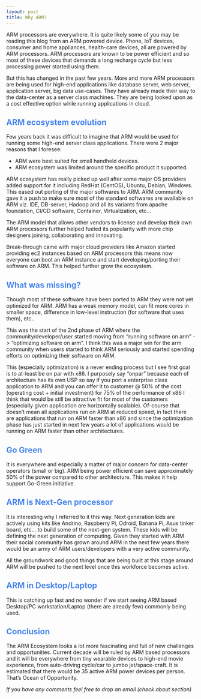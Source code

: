 ```yaml
---
layout: post
title: Why ARM?
---
```


ARM processors are everywhere. It is quite likely some of you may be reading this blog from an ARM powered device. Phone, IoT devices, consumer and home appliances, health-care devices, all are powered by ARM processors. ARM processors are known to be power efficient and so most of these devices that demands a long recharge cycle but less processing power started using them.

But this has changed in the past few years. More and more ARM processors are being used for high-end applications like database server, web server, application server, big data use-cases. They have already made their way to the data-center as a server class machines. They are being looked upon as a cost effective option while running applications in cloud.

## <span style="color:#4885ed">ARM ecosystem evolution</span>
Few years back it was difficult to imagine that ARM would be used for running some high-end server class applications. There were 2 major reasons that I foresee:

* ARM were best suited for small handheld devices.
* ARM ecosystem was limited around the specific product it supported.

ARM ecosystem has really picked up well after some major OS providers added support for it including RedHat (CentOS), Ubuntu, Debian, Windows. This eased out porting of the major softwares to ARM. ARM community gave it a push to make sure most of the standard softwares are available on ARM viz. IDE,  DB-server, Hadoop and all its variants from apache foundation, CI/CD software, Container, Virtualization, etc...

The ARM model that allows other vendors to license and develop their own ARM processors further helped fueled its popularity with more chip designers joining, collaborating and innovating.

Break-through came with major cloud providers like Amazon started providing ec2 instances based on ARM processors this means now everyone can boot an ARM instance and start developing/porting their software on ARM. This helped further grow the ecosystem.


## <span style="color:#4885ed">What was missing?</span>
Though most of these software have been ported to ARM they were not yet optimized for ARM. ARM has a weak memory model, can fit more cores in smaller space, difference in low-level instruction (for software that uses them), etc..

This was the start of the 2nd phase of ARM where the community/developer/user started moving from “running software on arm” -> “optimizing software on arm”. I think this was a major win for the arm community when users started to think ARM seriously and started spending efforts on optimizing their software on ARM.

This (especially optimization) is a never ending process but I see first goal is to at-least be on par with x86. I purposely say “onpar” because each of architecture has its own USP so say if you port a enterprise class application to ARM and you can offer it to customer @ 50% of the cost (operating cost + initial investment) for 75% of the performance of x86 I think that would be still be attractive fit for most of the customers (especially given application are horizontally scalable). Of-course that doesn’t mean all applications run on ARM at reduced speed, in fact there are applications that run on ARM faster than x86 and since the optimization phase has just started in next few years a lot of applications would be running on ARM faster than other architectures.

## <span style="color:#4885ed">Go Green</span>
It is everywhere and especially a matter of major concern for data-center operators (small or big). ARM being power efficient can save approximately 50% of the power compared to other architecture. This makes it help support Go-Green initiative.

## <span style="color:#4885ed">ARM is Next-Gen processor</span>
It is interesting why I referred to it this way. Next generation kids are actively using kits like Andrino, Raspberry Pi, Odroid, Banana Pi, Asus tinker board, etc… to build some of the next-gen system. These kids will be defining the next generation of computing. Given they started with ARM their social community has grown around ARM in the next few years there would be an army of ARM users/developers with a very active community.

All the groundwork and good things that are being built at this stage around ARM will be pushed to the next level once this workforce becomes active.

## <span style="color:#4885ed">ARM in Desktop/Laptop</span>
This is catching up fast and no wonder if we start seeing ARM based Desktop/PC workstation/Laptop (there are already few) commonly being used.

## <span style="color:#4885ed">Conclusion</span>

The ARM Ecosystem looks a lot more fascinating and full of new challenges and opportunities. Current decade  will be ruled by ARM based processors and it will be everywhere from tiny wearable devices to high-end movie experience, from auto-driving cycle/car to jumbo jet/space-craft. It is estimated that there would be 35 active ARM power devices per person. That’s Ocean of Opportunity.


<em>If you have any comments feel free to drop an email (check about section)</em>
